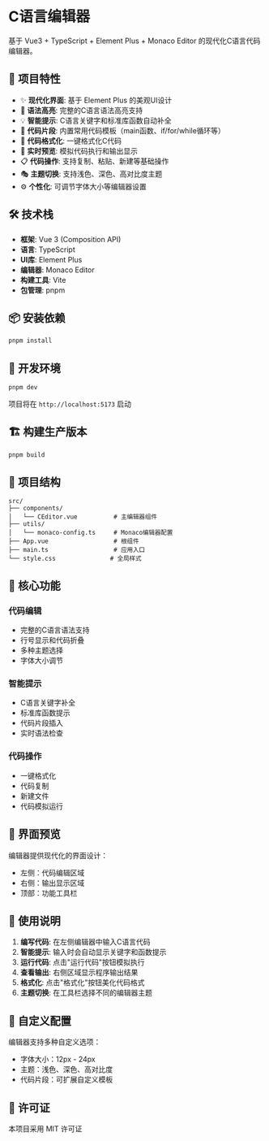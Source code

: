 # C语言编辑器

基于 Vue3 + TypeScript + Element Plus + Monaco Editor 的现代化C语言代码编辑器。

## 🚀 项目特性

- ✨ **现代化界面**: 基于 Element Plus 的美观UI设计
- 🎨 **语法高亮**: 完整的C语言语法高亮支持
- 💡 **智能提示**: C语言关键字和标准库函数自动补全
- 📝 **代码片段**: 内置常用代码模板（main函数、if/for/while循环等）
- 🔧 **代码格式化**: 一键格式化C代码
- 🎯 **实时预览**: 模拟代码执行和输出显示
- 📋 **代码操作**: 支持复制、粘贴、新建等基础操作
- 🎭 **主题切换**: 支持浅色、深色、高对比度主题
- ⚙️ **个性化**: 可调节字体大小等编辑器设置

## 🛠️ 技术栈

- **框架**: Vue 3 (Composition API)
- **语言**: TypeScript
- **UI库**: Element Plus
- **编辑器**: Monaco Editor
- **构建工具**: Vite
- **包管理**: pnpm

## 📦 安装依赖

```bash
pnpm install
```

## 🚀 开发环境

```bash
pnpm dev
```

项目将在 `http://localhost:5173` 启动

## 🏗️ 构建生产版本

```bash
pnpm build
```

## 📁 项目结构

```
src/
├── components/
│   └── CEditor.vue          # 主编辑器组件
├── utils/
│   └── monaco-config.ts     # Monaco编辑器配置
├── App.vue                  # 根组件
├── main.ts                  # 应用入口
└── style.css               # 全局样式
```

## 🎯 核心功能

### 代码编辑
- 完整的C语言语法支持
- 行号显示和代码折叠
- 多种主题选择
- 字体大小调节

### 智能提示
- C语言关键字补全
- 标准库函数提示
- 代码片段插入
- 实时语法检查

### 代码操作
- 一键格式化
- 代码复制
- 新建文件
- 代码模拟运行

## 🎨 界面预览

编辑器提供现代化的界面设计：
- 左侧：代码编辑区域
- 右侧：输出显示区域
- 顶部：功能工具栏

## 📝 使用说明

1. **编写代码**: 在左侧编辑器中输入C语言代码
2. **智能提示**: 输入时会自动显示关键字和函数提示
3. **运行代码**: 点击"运行代码"按钮模拟执行
4. **查看输出**: 右侧区域显示程序输出结果
5. **格式化**: 点击"格式化"按钮美化代码格式
6. **主题切换**: 在工具栏选择不同的编辑器主题

## 🔧 自定义配置

编辑器支持多种自定义选项：
- 字体大小：12px - 24px
- 主题：浅色、深色、高对比度
- 代码片段：可扩展自定义模板

## 📄 许可证

本项目采用 MIT 许可证
